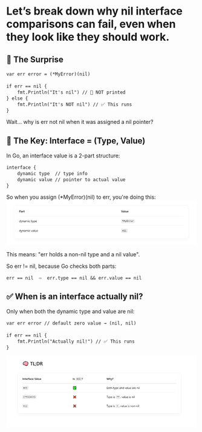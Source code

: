 # Let’s break down why nil interface comparisons can fail, even when they look like they should work. <vr>

## 🧪 The Surprise

```
var err error = (*MyError)(nil)

if err == nil {
    fmt.Println("It's nil") // 🤔 NOT printed
} else {
    fmt.Println("It's NOT nil") // ✅ This runs
}

```

Wait… why is err not nil when it was assigned a nil pointer? <br>

## 🤯 The Key: Interface = (Type, Value)

In Go, an interface value is a 2-part structure: <br>

```
interface {
    dynamic type  // type info
    dynamic value // pointer to actual value
}

```

So when you assign (\*MyError)(nil) to err, you're doing this: <br>
![](./images/Screenshot_1.png)

This means: "err holds a non-nil type and a nil value". <br>

So err != nil, because Go checks both parts: <br>

```
err == nil  ⇨  err.type == nil && err.value == nil

```

## ✅ When is an interface actually nil?

Only when both the dynamic type and value are nil: <br>

```
var err error // default zero value → (nil, nil)

if err == nil {
    fmt.Println("Actually nil!") // ✅ This runs
}

```

![](./images/Screenshot_2.png)
